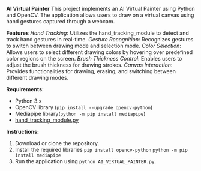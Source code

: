 **AI Virtual Painter**
This project implements an AI Virtual Painter using Python and OpenCV. The application allows users to draw on a virtual canvas using hand gestures captured through a webcam.

**Features**
*Hand Tracking*: Utilizes the hand_tracking_module to detect and track hand gestures in real-time.
*Gesture Recognition*: Recognizes gestures to switch between drawing mode and selection mode.
*Color Selection*: Allows users to select different drawing colors by hovering over predefined color regions on the screen.
*Brush Thickness Control*: Enables users to adjust the brush thickness for drawing strokes.
*Canvas Interaction*: Provides functionalities for drawing, erasing, and switching between different drawing modes.

**Requirements:**

* Python 3.x
* OpenCV library (`pip install --upgrade opencv-python`)
* Mediapipe library(`python -m pip install mediapipe`)
* [hand_tracking_module.py](hand_tracking_module.py)

**Instructions:**

1. Download or clone the repository.
2. Install the required libraries 
`pip install opencv-python`
`python -m pip install mediapipe`
4. Run the application using `python AI_VIRTUAL_PAINTER.py`.

